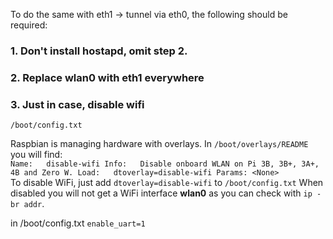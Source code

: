 

To do the same with eth1 -> tunnel via eth0, the following should be required:  

### 1. Don't install hostapd, omit step 2.  

### 2. Replace wlan0 with eth1 everywhere  

### 3. Just in case, disable wifi  
`/boot/config.txt`

Raspbian is managing hardware with overlays. In  `/boot/overlays/README` you will find:  
``` Name:   disable-wifi Info:   Disable onboard WLAN on Pi 3B, 3B+, 3A+, 4B and Zero W. Load:   dtoverlay=disable-wifi Params: <None> ```   
To disable WiFi, just add `dtoverlay=disable-wifi` to `/boot/config.txt` When disabled you will not get a WiFi interface **wlan0** as you can check with  `ip -br addr`.

in /boot/config.txt
`enable_uart=1`